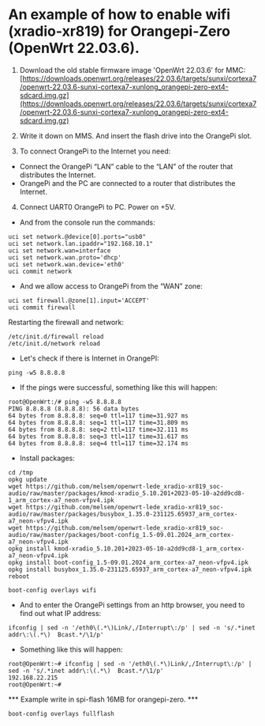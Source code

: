 # An example of how to enable wifi (xradio-xr819) for Orangepi-Zero (OpenWrt 22.03.6).

1. Download the old stable firmware image 'OpenWrt 22.03.6' for MMC: [https://downloads.openwrt.org/releases/22.03.6/targets/sunxi/cortexa7/openwrt-22.03.6-sunxi-cortexa7-xunlong_orangepi-zero-ext4-sdcard.img.gz](https://downloads.openwrt.org/releases/22.03.6/targets/sunxi/cortexa7/openwrt-22.03.6-sunxi-cortexa7-xunlong_orangepi-zero-ext4-sdcard.img.gz)

2. Write it down on MMS. And insert the flash drive into the OrangePi slot.

3. To connect OrangePi to the Internet you need:
* Connect the OrangePi “LAN” cable to the “LAN” of the router that distributes the Internet.
* OrangePi and the PC are connected to a router that distributes the Internet.

4. Connect UART0 OrangePi to PC. Power on +5V.
* And from the console run the commands:
```
uci set network.@device[0].ports="usb0"
uci set network.lan.ipaddr="192.168.10.1"
uci set network.wan=interface
uci set network.wan.proto='dhcp'
uci set network.wan.device='eth0'
uci commit network
```
* And we allow access to OrangePi from the “WAN” zone:
```
uci set firewall.@zone[1].input='ACCEPT'
uci commit firewall
```
Restarting the firewall and network:
```
/etc/init.d/firewall reload
/etc/init.d/network reload
```
* Let's check if there is Internet in OrangePI:
```
ping -w5 8.8.8.8
```
* If the pings were successful, something like this will happen:
```
root@OpenWrt:/# ping -w5 8.8.8.8
PING 8.8.8.8 (8.8.8.8): 56 data bytes
64 bytes from 8.8.8.8: seq=0 ttl=117 time=31.927 ms
64 bytes from 8.8.8.8: seq=1 ttl=117 time=31.809 ms
64 bytes from 8.8.8.8: seq=2 ttl=117 time=32.111 ms
64 bytes from 8.8.8.8: seq=3 ttl=117 time=31.617 ms
64 bytes from 8.8.8.8: seq=4 ttl=117 time=32.174 ms
```
* Install packages:
```
cd /tmp
opkg update
wget https://github.com/melsem/openwrt-lede_xradio-xr819_soc-audio/raw/master/packages/kmod-xradio_5.10.201+2023-05-10-a2dd9cd8-1_arm_cortex-a7_neon-vfpv4.ipk
wget https://github.com/melsem/openwrt-lede_xradio-xr819_soc-audio/raw/master/packages/busybox_1.35.0-231125.65937_arm_cortex-a7_neon-vfpv4.ipk
wget https://github.com/melsem/openwrt-lede_xradio-xr819_soc-audio/raw/master/packages/boot-config_1.5-09.01.2024_arm_cortex-a7_neon-vfpv4.ipk
opkg install kmod-xradio_5.10.201+2023-05-10-a2dd9cd8-1_arm_cortex-a7_neon-vfpv4.ipk
opkg install boot-config_1.5-09.01.2024_arm_cortex-a7_neon-vfpv4.ipk
opkg install busybox_1.35.0-231125.65937_arm_cortex-a7_neon-vfpv4.ipk
reboot

boot-config overlays wifi
```
* And to enter the OrangePi settings from an http browser, you need to find out what IP address:
```
ifconfig | sed -n '/eth0\(.*\)Link/,/Interrupt\:/p' | sed -n 's/.*inet addr\:\(.*\)  Bcast.*/\1/p'
```
* Something like this will happen:
```
root@OpenWrt:~# ifconfig | sed -n '/eth0\(.*\)Link/,/Interrupt\:/p' | sed -n 's/.*inet addr\:\(.*\)  Bcast.*/\1/p'
192.168.22.215
root@OpenWrt:~# 
```

*** Example write in spi-flash 16MB for orangepi-zero. ***
```
boot-config overlays fullflash
```
